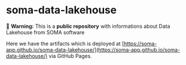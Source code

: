 # soma-data-lakehouse

&#x1F534; **Warning:** This is a **public repository** with informations about Data Lakehouse from SOMA software

Here we have the artifacts which is deployed at [https://soma-app.github.io/soma-data-lakehouse/](https://soma-app.github.io/soma-data-lakehouse/) via GitHub Pages.
